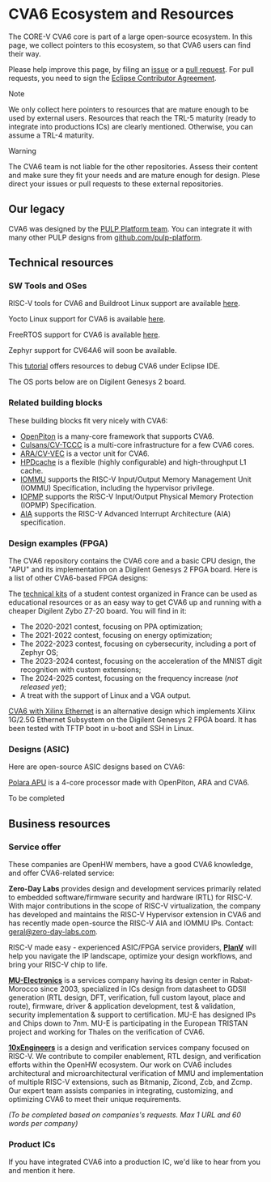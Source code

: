 # CVA6 Ecosystem and Resources

The CORE-V CVA6 core is part of a large open-source ecosystem. In this page, we collect pointers to this ecosystem, so that CVA6 users can find their way.

Please help improve this page, by filing an [issue](https://github.com/openhwgroup/cva6/issues) or a [pull request](https://github.com/openhwgroup/cva6/pulls). For pull requests, you need to sign the [Eclipse Contributor Agreement](https://www.eclipse.org/legal/ECA.php).

> [!NOTE]
> We only collect here pointers to resources that are mature enough to be used by external users.
> Resources that reach the TRL-5 maturity (ready to integrate into productions ICs) are clearly mentioned.
> Otherwise, you can assume a TRL-4 maturity.

> [!WARNING]  
> The CVA6 team is not liable for the other repositories.
> Assess their content and make sure they fit your needs and are mature enough for design.
> Plese direct your issues or pull requests to these external repositories.

## Our legacy

CVA6 was designed by the [PULP Platform team](https://www.pulp-platform.org/). You can integrate it with many other PULP designs from [github.com/pulp-platform](https://github.com/pulp-platform).

## Technical resources

### SW Tools and OSes

RISC-V tools for CVA6 and Buildroot Linux support are available [here](https://github.com/openhwgroup/cva6-sdk).

Yocto Linux support for CVA6 is available [here](https://github.com/openhwgroup/meta-cva6-yocto).

FreeRTOS support for CVA6 is available [here](https://github.com/FreeRTOS/FreeRTOS-Partner-Supported-Demos/tree/main/RISC-V_cva6).

Zephyr support for CV64A6 will soon be available.

This [tutorial](https://github.com/ThalesGroup/cva6-eclipse-demo) offers resources to debug CVA6 under Eclipse IDE.

The OS ports below are on Digilent Genesys 2 board.

### Related building blocks

These building blocks fit very nicely with CVA6:

- [OpenPiton](https://github.com/PrincetonUniversity/openpiton) is a many-core framework that supports CVA6.
- [Culsans/CV-TCCC](https://github.com/pulp-platform/culsans) is a multi-core infrastructure for a few CVA6 cores.
- [ARA/CV-VEC](https://github.com/pulp-platform/ara) is a vector unit for CVA6.
- [HPDcache](https://github.com/openhwgroup/cv-hpdcache) is a flexible (highly configurable) and high-throughput L1 cache.
- [IOMMU](https://github.com/zero-day-labs/riscv-iommu) supports the RISC-V Input/Output Memory Management Unit (IOMMU) Specification, including the hypervisor privilege.
- [IOPMP](https://github.com/zero-day-labs/riscv-iopmp) supports the RISC-V Input/Output Physical Memory Protection (IOPMP) Specification.
- [AIA](https://github.com/zero-day-labs/riscv-aia) supports the RISC-V Advanced Interrupt Architecture (AIA) specification.

### Design examples (FPGA)

The CVA6 repository contains the CVA6 core and a basic CPU design, the "APU" and its implementation on a Digilent Genesys 2 FPGA board. Here is a list of other CVA6-based FPGA designs:

The [technical kits](https://github.com/thalesgroup/cva6-softcore-contest) of a student contest organized in France can be used as educational resources or as an easy way to get CVA6 up and running with a cheaper Digilent Zybo Z7-20 board. You will find in it:
- The 2020-2021 contest, focusing on PPA optimization;
- The 2021-2022 contest, focusing on energy optimization;
- The 2022-2023 contest, focusing on cybersecurity, including a port of Zephyr OS;
- The 2023-2024 contest, focusing on the acceleration of the MNIST digit recognition with custom extensions;
- The 2024-2025 contest, focusing on the frequency increase (_not released yet_);
- A treat with the support of Linux and a VGA output.

[CVA6 with Xilinx Ethernet](https://github.com/cispa/CVA6-Vivado-Project-with-Xilinx-AXI-Ethernet/) is an alternative design which implements Xilinx 1G/2.5G Ethernet Subsystem on the Digilent Genesys 2 FPGA board. It has been tested with TFTP boot in u-boot and SSH in Linux.

### Designs (ASIC)

Here are open-source ASIC designs based on CVA6:

[Polara APU](https://github.com/openhwgroup/core-v-polara-apu) is a 4-core processor made with OpenPiton, ARA and CVA6.

To be completed

## Business resources

### Service offer

These companies are OpenHW members, have a good CVA6 knowledge, and offer CVA6-related service:

**Zero-Day Labs** provides design and development services primarily related to embedded software/firmware security and hardware (RTL) for RISC-V.
With major contributions in the scope of RISC-V virtualization, the company has developed and maintains the RISC-V Hypervisor extension in CVA6
and has recently made open-source the RISC-V AIA and IOMMU IPs.
Contact: [geral@zero-day-labs.com](mailto:geral@zero-day-labs.com).

RISC-V made easy - experienced ASIC/FPGA service providers, [**PlanV**](https://planv.tech/) will help you navigate the IP landscape,
optimize your design workflows, and bring your RISC-V chip to life.

[**MU-Electronics**](https://www.mu-e.com/) is a services company having its design center in Rabat-Morocco since 2003, specialized in ICs design from datasheet to GDSII generation
(RTL design, DFT, verification, full custom layout, place and route), firmware, driver & application development, test & validation, security implementation & support to certification.
MU-E has designed IPs and Chips down to 7nm. MU-E is participating in the European TRISTAN project and working for Thales on the verification of CVA6.

[**10xEngineers**](https://10xengineers.ai/) is a design and verification services company focused on RISC-V. We contribute to compiler enablement, RTL design,
and verification efforts within the OpenHW ecosystem. Our work on CVA6 includes architectural and microarchitectural verification of MMU
and implementation of multiple RISC-V extensions, such as Bitmanip, Zicond, Zcb, and Zcmp. Our expert team assists companies in integrating,
customizing, and optimizing CVA6 to meet their unique requirements.

 _(To be completed based on companies's requests. Max 1 URL and 60 words per company)_

### Product ICs

If you have integrated CVA6 into a production IC, we'd like to hear from you and mention it here.

